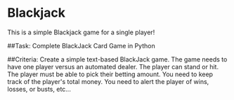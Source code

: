 # Blackjack
This is a simple Blackjack game for a single player!

##Task:
Complete BlackJack Card Game in Python

##Criteria:
Create a simple text-based BlackJack game.
The game needs to have one player versus an automated dealer.
The player can stand or hit.
The player must be able to pick their betting amount.
You need to keep track of the player's total money.
You need to alert the player of wins, losses, or busts, etc...

